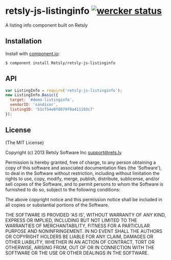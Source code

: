 # retsly-js-listinginfo [![wercker status](https://app.wercker.com/status/7115d5f14afe4b0d49e177f49d57b4a5/s/ "wercker status")](https://app.wercker.com/project/bykey/7115d5f14afe4b0d49e177f49d57b4a5)

  A listing info component built on Retsly

## Installation

  Install with [component.io](http://github.com/component/component):

    $ component install Retsly/retsly-js-listinginfo

## API

```javascript
var ListingInfo = require('retsly-js-listinginfo');
new ListingInfo.Basic({
  target: '#demo-listinginfo',
  vendorID: 'sandicor',
  listingID: '51cf54e0f8079f0a411193c7'
});
```

## License

(The MIT License)

Copyright (c) 2013 Retsly Software Inc <support@rets.ly>

Permission is hereby granted, free of charge, to any person obtaining a copy of this software and associated documentation files (the 'Software'), to deal in the Software without restriction, including without limitation the rights to use, copy, modify, merge, publish, distribute, sublicense, and/or sell copies of the Software, and to permit persons to whom the Software is furnished to do so, subject to the following conditions:

The above copyright notice and this permission notice shall be included in all copies or substantial portions of the Software.

THE SOFTWARE IS PROVIDED 'AS IS', WITHOUT WARRANTY OF ANY KIND, EXPRESS OR IMPLIED, INCLUDING BUT NOT LIMITED TO THE WARRANTIES OF MERCHANTABILITY, FITNESS FOR A PARTICULAR PURPOSE AND NONINFRINGEMENT. IN NO EVENT SHALL THE AUTHORS OR COPYRIGHT HOLDERS BE LIABLE FOR ANY CLAIM, DAMAGES OR OTHER LIABILITY, WHETHER IN AN ACTION OF CONTRACT, TORT OR OTHERWISE, ARISING FROM, OUT OF OR IN CONNECTION WITH THE SOFTWARE OR THE USE OR OTHER DEALINGS IN THE SOFTWARE.
